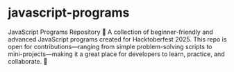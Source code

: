 # javascript-programs
JavaScript Programs Repository 🎉 A collection of beginner-friendly and advanced JavaScript programs created for Hacktoberfest 2025. This repo is open for contributions—ranging from simple problem-solving scripts to mini-projects—making it a great place for developers to learn, practice, and collaborate. 🚀
